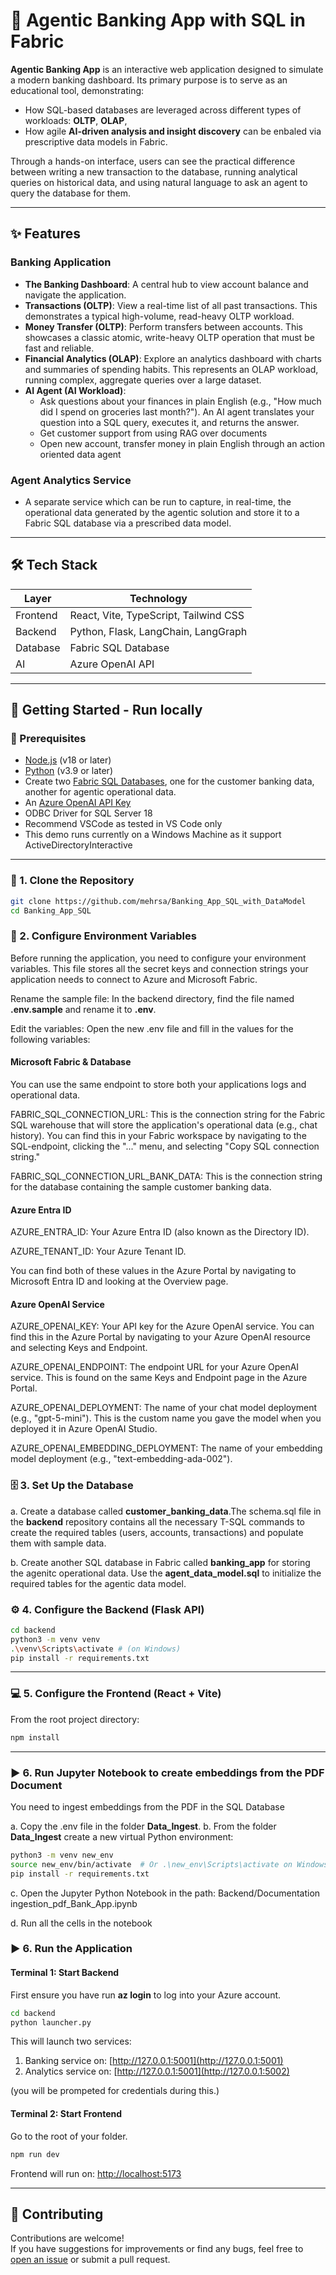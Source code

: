 # 🏦  Agentic Banking App with SQL in Fabric

**Agentic Banking App** is an interactive web application designed to simulate a modern banking dashboard. Its primary purpose is to serve as an educational tool, demonstrating:
- How SQL-based databases are leveraged across different types of workloads: **OLTP**, **OLAP**, 
- How agile **AI-driven analysis and insight discovery** can be enbaled via prescriptive data models in Fabric.

Through a hands-on interface, users can see the practical difference between writing a new transaction to the database, running analytical queries on historical data, and using natural language to ask an agent to query the database for them.

---

## ✨ Features

### Banking Application

- **The Banking Dashboard**: A central hub to view account balance and navigate the application.
- **Transactions (OLTP)**: View a real-time list of all past transactions. This demonstrates a typical high-volume, read-heavy OLTP workload.
- **Money Transfer (OLTP)**: Perform transfers between accounts. This showcases a classic atomic, write-heavy OLTP operation that must be fast and reliable.
- **Financial Analytics (OLAP)**: Explore an analytics dashboard with charts and summaries of spending habits. This represents an OLAP workload, running complex, aggregate queries over a large dataset.
- **AI Agent (AI Workload)**: 
    - Ask questions about your finances in plain English (e.g., "How much did I spend on groceries last month?"). An AI agent translates your question into a SQL query, executes it, and returns the answer.
    - Get customer support from using RAG over documents
    - Open new account, transfer money in plain English through an action oriented data agent

### Agent Analytics Service
- A separate service which can be run to capture, in real-time, the operational data generated by the agentic solution and store it to a Fabric SQL database via a prescribed data model.
---

## 🛠️ Tech Stack

| Layer    | Technology                            |
| -------- | ------------------------------------- |
| Frontend | React, Vite, TypeScript, Tailwind CSS |
| Backend  | Python, Flask, LangChain, LangGraph              |
| Database | Fabric SQL Database                   |
| AI       | Azure OpenAI API                      |

---

## 🚀 Getting Started - Run locally

### 🔧 Prerequisites

- [Node.js](https://nodejs.org/) (v18 or later)
- [Python](https://www.python.org/) (v3.9 or later)
- Create two [Fabric SQL Databases](https://learn.microsoft.com/en-us/fabric/database/sql/create), one for the customer banking data, another for agentic operational data.
- An [Azure OpenAI API Key](https://azure.microsoft.com/en-us/products/ai-services/openai-service)
- ODBC Driver for SQL Server 18
- Recommend VSCode as tested in VS Code only
- This demo runs currently on a Windows Machine as it support ActiveDirectoryInteractive

---

### 📅 1. Clone the Repository

```bash
git clone https://github.com/mehrsa/Banking_App_SQL_with_DataModel
cd Banking_App_SQL
```

### 🔑 2. Configure Environment Variables
Before running the application, you need to configure your environment variables. This file stores all the secret keys and connection strings your application needs to connect to Azure and Microsoft Fabric.

Rename the sample file: In the backend directory, find the file named **.env.sample** and rename it to **.env**.

Edit the variables: Open the new .env file and fill in the values for the following variables:

#### Microsoft Fabric & Database
You can use the same endpoint to store both your applications logs and operational data.

FABRIC_SQL_CONNECTION_URL: This is the connection string for the Fabric SQL warehouse that will store the application's operational data (e.g., chat history). You can find this in your Fabric workspace by navigating to the SQL-endpoint, clicking the "..." menu, and selecting "Copy SQL connection string."

FABRIC_SQL_CONNECTION_URL_BANK_DATA: This is the connection string for the database containing the sample customer banking data.

#### Azure Entra ID
AZURE_ENTRA_ID: Your Azure Entra ID (also known as the Directory ID).

AZURE_TENANT_ID: Your Azure Tenant ID. 

You can find both of these values in the Azure Portal by navigating to Microsoft Entra ID and looking at the Overview page.

#### Azure OpenAI Service
AZURE_OPENAI_KEY: Your API key for the Azure OpenAI service. You can find this in the Azure Portal by navigating to your Azure OpenAI resource and selecting Keys and Endpoint.

AZURE_OPENAI_ENDPOINT: The endpoint URL for your Azure OpenAI service. This is found on the same Keys and Endpoint page in the Azure Portal.

AZURE_OPENAI_DEPLOYMENT: The name of your chat model deployment (e.g., "gpt-5-mini"). This is the custom name you gave the model when you deployed it in Azure OpenAI Studio.

AZURE_OPENAI_EMBEDDING_DEPLOYMENT: The name of your embedding model deployment (e.g., "text-embedding-ada-002").

### 🗄️ 3. Set Up the Database

a. Create a database called **customer_banking_data**.The schema.sql file in the **backend** repository contains all the necessary T-SQL commands to create the required tables (users, accounts, transactions) and populate them with sample data.

b. Create another SQL database in Fabric called **banking_app** for storing the agenitc operational data. Use the **agent_data_model.sql** to initialize the required tables for the agentic data model.

### ⚙️ 4. Configure the Backend (Flask API)

```bash
cd backend
python3 -m venv venv
.\venv\Scripts\activate # (on Windows)
pip install -r requirements.txt
```


---

### 💻 5. Configure the Frontend (React + Vite)

From the root project directory:

```bash
npm install
```

---

### ▶️ 6. Run Jupyter Notebook to create embeddings from the PDF Document

You need to ingest embeddings from the PDF in the SQL Database

a. Copy the .env file in the folder **Data_Ingest**.
b. From the folder **Data_Ingest** create a new virtual Python environment:

```bash
python3 -m venv new_env
source new_env/bin/activate  # Or .\new_env\Scripts\activate on Windows
pip install -r requirements.txt
```

c. Open the Jupyter Python Notebook in the path: Backend/Documentation ingestion_pdf_Bank_App.ipynb

d. Run all the cells in the notebook

### ▶️ 6. Run the Application

#### Terminal 1: Start Backend

First ensure you have run **az login** to log into your Azure account.

```bash
cd backend
python launcher.py
```
This will launch two services:
1. Banking service on: [http://127.0.0.1:5001](http://127.0.0.1:5001)
2. Analytics service on: [http://127.0.0.1:5001](http://127.0.0.1:5002)

(you will be prompeted for credentials during this.)

#### Terminal 2: Start Frontend

Go to the root of your folder.

```bash
npm run dev
```

Frontend will run on: [http://localhost:5173](http://localhost:5173)

---

## 🤝 Contributing

Contributions are welcome!\
If you have suggestions for improvements or find any bugs, feel free to [open an issue](https://github.com/Banking_App_SQL/issues) or submit a pull request.
